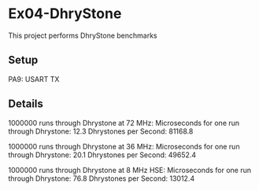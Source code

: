 # Ex04-DhryStone

This project performs DhryStone benchmarks

## Setup

PA9:  USART TX

## Details

1000000 runs through Dhrystone at 72 MHz:
Microseconds for one run through Dhrystone:   12.3
Dhrystones per Second:                      81168.8

1000000 runs through Dhrystone at 36 MHz:
Microseconds for one run through Dhrystone:   20.1
Dhrystones per Second:                      49652.4

1000000 runs through Dhrystone at 8 MHz HSE:
Microseconds for one run through Dhrystone:   76.8
Dhrystones per Second:                      13012.4